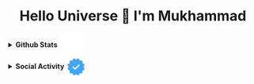 <h1 align="center"> Hello Universe 👋 I'm Mukhammad </h1>

<details>
<summary> <b>Github Stats</b> <img align="center" alt="center" src="./content/github.svg"/> </summary>
    
<br />
    
<a href="#">
    <img align="center" alt="Mukhammad Khojiakbar's Overall GitHub Stats" src="https://github-readme-stats.vercel.app/api?username=khusanov-m&count_private=true&hide_border=true&show_icons=true&title_color=333&icon_color=111&text_color=444&bg_color=135,bdc3c7,2c3e50" />
  </a>
    
<a href="#">
    <img align="center" alt="Mukhammad Khojiakbar's Most Used Languages" src="https://github-readme-stats.vercel.app/api/top-langs/?username=khusanov-m&layout=compact&langs_count=10&hide_border=true&show_icons=true&title_color=333&icon_color=111&text_color=444&bg_color=135,bdc3c7,2c3e50" />
  </a>
</details>


<details>
    
<summary> <b>Social Activity</b> <img align="center" alt="verified" src="./content/instagram-verification-badge.svg"/> </summary>
<br />
    
<a href="https://t.me/khusanov_m_r"><img align="center" src="./content/telegram-app.svg" alt="Telegram" /></a>
<a href="https://www.instagram.com/khusanov.m.r/"><img align="center" src="./content/instagram.svg" alt="Instagram" /></a>
<a href="https://www.linkedin.com/in/mukhammadkhojiakbar-khusanov/"><img align="center" src="./content/linkedin.svg"/></a>
<a href="https://vk.com/khusanov_m_r"><img align="center" src="./content/vk.svg"/></a>
    
<a href="mailto: khusanov.it.tech@gmail.com"><img align="center" src="./content/gmail.svg"/></a> khusanov.it.tech@gmail.com
    
</details>

<br />
